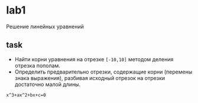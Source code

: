 # lab1

Решение линейных уравнений

## task

- Найти корни уравнения на отрезке `[-10,10]` методом деления отрезка пополам.
- Определить предварительно отрезки, содержащие корни (перемены знака
  выражения), разбивая исходный отрезок на отрезки достаточно малой длины.

```
x^3+ax^2+bx+c=0
```

